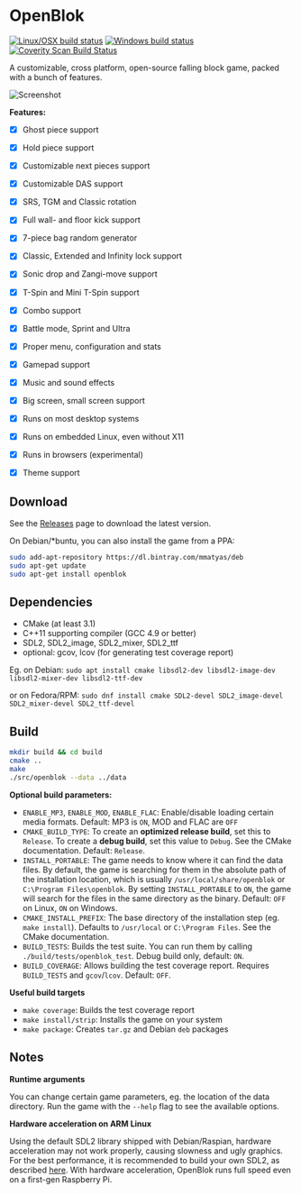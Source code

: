 OpenBlok
========

[![Linux/OSX build status](https://travis-ci.org/mmatyas/openblok.svg?branch=master)](https://travis-ci.org/mmatyas/openblok)
[![Windows build status](https://ci.appveyor.com/api/projects/status/github/mmatyas/openblok?svg=true&branch=master)](https://ci.appveyor.com/project/mmatyas/openblok)
[![Coverity Scan Build Status](https://scan.coverity.com/projects/10795/badge.svg)](https://scan.coverity.com/projects/mmatyas-openblok)

A customizable, cross platform, open-source falling block game, packed with a bunch of features.

![Screenshot](etc/promo/screenshot01.png)

**Features:**

- [x] Ghost piece support
- [x] Hold piece support
- [x] Customizable next pieces support
- [x] Customizable DAS support
- [x] SRS, TGM and Classic rotation
- [x] Full wall- and floor kick support
- [x] 7-piece bag random generator
- [x] Classic, Extended and Infinity lock support
- [x] Sonic drop and Zangi-move support
- [x] T-Spin and Mini T-Spin support
- [x] Combo support
- [x] Battle mode, Sprint and Ultra
- [x] Proper menu, configuration and stats
- [x] Gamepad support
- [x] Music and sound effects
- [x] Big screen, small screen support
- [x] Runs on most desktop systems
- [x] Runs on embedded Linux, even without X11
- [x] Runs in browsers (experimental)
- [x] Theme support


Download
--------

See the [Releases](https://github.com/mmatyas/openblok/releases) page to download the latest version.

On Debian/*buntu, you can also install the game from a PPA:

```sh
sudo add-apt-repository https://dl.bintray.com/mmatyas/deb
sudo apt-get update
sudo apt-get install openblok
```


Dependencies
------------

- CMake (at least 3.1)
- C++11 supporting compiler (GCC 4.9 or better)
- SDL2, SDL2_image, SDL2_mixer, SDL2_ttf
- optional: gcov, lcov (for generating test coverage report)

Eg. on Debian: `sudo apt install cmake libsdl2-dev libsdl2-image-dev libsdl2-mixer-dev libsdl2-ttf-dev`

or on Fedora/RPM: `sudo dnf install cmake SDL2-devel SDL2_image-devel SDL2_mixer-devel SDL2_ttf-devel`


Build
-----

```sh
mkdir build && cd build
cmake ..
make
./src/openblok --data ../data
```

**Optional build parameters:**

- `ENABLE_MP3`, `ENABLE_MOD`, `ENABLE_FLAC`: Enable/disable loading certain media formats. Default: MP3 is `ON`, MOD and FLAC are `OFF`
- `CMAKE_BUILD_TYPE`: To create an **optimized release build**, set this to `Release`. To create a **debug build**, set this value to `Debug`. See the CMake documentation. Default: `Release`.
- `INSTALL_PORTABLE`: The game needs to know where it can find the data files. By default, the game is searching for them in the absolute path of the installation location, which is usually `/usr/local/share/openblok` or `C:\Program Files\openblok`. By setting `INSTALL_PORTABLE` to `ON`, the game will search for the files in the same directory as the binary. Default: `OFF` on Linux, `ON` on Windows.
- `CMAKE_INSTALL_PREFIX`: The base directory of the installation step (eg. `make install`). Defaults to `/usr/local` or `C:\Program Files`. See the CMake documentation.
- `BUILD_TESTS`: Builds the test suite. You can run them by calling `./build/tests/openblok_test`. Debug build only, default: `ON`.
- `BUILD_COVERAGE`: Allows building the test coverage report. Requires `BUILD_TESTS` and `gcov`/`lcov`. Default: `OFF`.

**Useful build targets**

- `make coverage`: Builds the test coverage report
- `make install/strip`: Installs the game on your system
- `make package`: Creates `tar.gz` and Debian `deb` packages


Notes
-----

**Runtime arguments**

You can change certain game parameters, eg. the location of the data directory. Run the game with the `--help` flag to see the available options.

**Hardware acceleration on ARM Linux**

Using the default SDL2 library shipped with Debian/Raspian, hardware acceleration may not work properly, causing slowness and ugly graphics. For the best performance, it is recommended to build your own SDL2, as described [here](https://github.com/mmatyas/openblok/wiki/Custom-SDL2-build-for-ARM). With hardware acceleration, OpenBlok runs full speed even on a first-gen Raspberry Pi.
